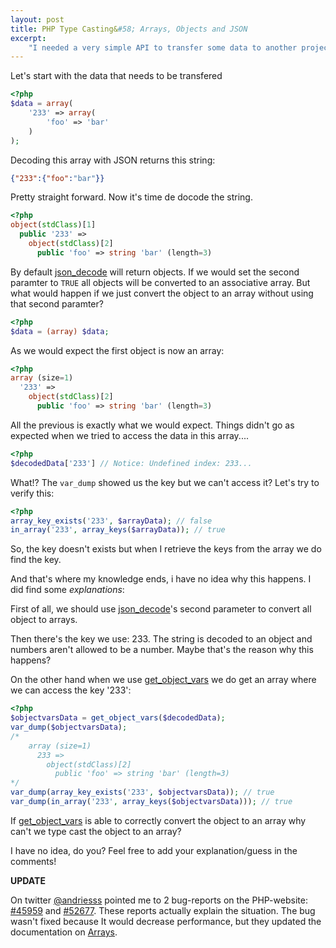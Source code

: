 ```yaml
---
layout: post
title: PHP Type Casting&#58; Arrays, Objects and JSON
excerpt:
    "I needed a very simple API to transfer some data to another project. The easiest way is to encode the data on one side to JSON en decode it on the other side. Things didn't go as expected..."
---
```

Let's start with the data that needs to be transfered

```php
<?php
$data = array(
    '233' => array(
        'foo' => 'bar'
    )
);
```

Decoding this array with JSON returns this string:

```json
{"233":{"foo":"bar"}}
```

Pretty straight forward. Now it's time de docode the string.

```php
<?php
object(stdClass)[1]
  public '233' =>
    object(stdClass)[2]
      public 'foo' => string 'bar' (length=3)
```

By default [json_decode](http://php.net/manual/en/function.json-decode.php) will return objects. If we would set the second paramter to <code class="prettyprint">TRUE</code> all objects will be converted to an associative array. But what would happen if we just convert the object to an array without using that second paramter?

```php
<?php
$data = (array) $data;
```

As we would expect the first object is now an array:

```php
<?php
array (size=1)
  '233' =>
    object(stdClass)[2]
      public 'foo' => string 'bar' (length=3)
```

All the previous is exactly what we would expect. Things didn't go as expected when we tried to access the data in this array....

```php
<?php
$decodedData['233'] // Notice: Undefined index: 233...
```

What!? The <code class="prettyprint">var_dump</code> showed us the key but we can't access it? Let's try to verify this:

```php
<?php
array_key_exists('233', $arrayData); // false
in_array('233', array_keys($arrayData)); // true
```

So, the key doesn't exists but when I retrieve the keys from the array we do find the key.

And that's where my knowledge ends, i have no idea why this happens. I did find some *explanations*:

First of all, we should use [json_decode](http://php.net/manual/en/function.json-decode.php)'s second parameter to convert all object to arrays.

Then there's the key we use: 233. The string is decoded to an object and numbers aren't allowed to be a number. Maybe that's the reason why this happens?

On the other hand when we use [get_object_vars](http://php.net/manual/en/function.get-object-vars.php) we do get an array where we can access the key '233':

```php
<?php
$objectvarsData = get_object_vars($decodedData);
var_dump($objectvarsData);
/*
    array (size=1)
      233 =>
        object(stdClass)[2]
          public 'foo' => string 'bar' (length=3)
*/
var_dump(array_key_exists('233', $objectvarsData)); // true
var_dump(in_array('233', array_keys($objectvarsData))); // true
```

If [get_object_vars](http://php.net/manual/en/function.get-object-vars.php) is able to correctly convert the object to an array why can't we type cast the object to an array?

I have no idea, do you? Feel free to add your explanation/guess in the comments!

**UPDATE**

On twitter [@andriesss](http://twitter.com/andriesss) pointed me to 2 bug-reports on the PHP-website: [#45959](https://bugs.php.net/bug.php?id=45959) and [#52677](https://bugs.php.net/bug.php?id=52677). These reports actually explain the situation. The bug wasn't fixed because It would decrease performance, but they updated the documentation on [Arrays](http://php.net/array#language.types.array.casting).
